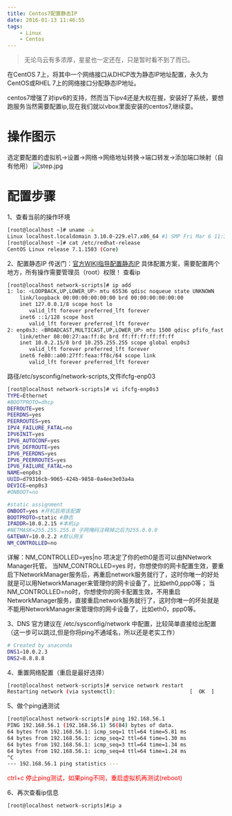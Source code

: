 ```yaml
---
title: Centos7配置静态IP
date: 2016-01-13 11:46:55
tags:
    - Linux
    - Centos
---
```


> 无论乌云有多浓厚，星星也一定还在，只是暂时看不到了而已。

在CentOS 7上，将其中一个网络接口从DHCP改为静态IP地址配置，永久为CentOS或RHEL 7上的网络接口分配静态IP地址。

<!-- more -->

centos7增强了对ipv6的支持，然而当下ipv4还是大权在握，安装好了系统，要想跑服务当然需要配置ip,现在我们就以vbox里面安装的centos7,继续耍。

# 操作图示

选定要配置的虚拟机->设置->网络->网络地址转换->端口转发->添加端口映射（自有他用）
![step.jpg](/img/201601/ipcentos/step.jpg)

# 配置步骤

1、查看当前的操作环境

``` bash
[root@localhost ~]# uname -a
Linux localhost.localdomain 3.10.0-229.el7.x86_64 #1 SMP Fri Mar 6 11:36:42 UTC 2015 x86_64 x86_64 x86_64 GNU/Linux
[root@localhost ~]# cat /etc/redhat-release 
CentOS Linux release 7.1.1503 (Core) 
```

2、配置静态IP
传送门：[官方WIKI指导配置静态IP](https://wiki.centos.org/FAQ/CentOS7#head-a21a9e454157700367c9b7e9ccb1ff9954bec881)
具体配置方案，需要配置两个地方，所有操作需要管理员（root）权限！
查看ip

``` bash
[root@localhost network-scripts]# ip add
1: lo: <LOOPBACK,UP,LOWER_UP> mtu 65536 qdisc noqueue state UNKNOWN 
    link/loopback 00:00:00:00:00:00 brd 00:00:00:00:00:00
    inet 127.0.0.1/8 scope host lo
       valid_lft forever preferred_lft forever
    inet6 ::1/128 scope host 
       valid_lft forever preferred_lft forever
2: enp0s3: <BROADCAST,MULTICAST,UP,LOWER_UP> mtu 1500 qdisc pfifo_fast state UP qlen 1000
    link/ether 08:00:27:aa:ff:8c brd ff:ff:ff:ff:ff:ff
    inet 10.0.2.15/8 brd 10.255.255.255 scope global enp0s3
       valid_lft forever preferred_lft forever
    inet6 fe80::a00:27ff:feaa:ff8c/64 scope link 
       valid_lft forever preferred_lft forever
```

路径/etc/sysconfig/network-scripts,文件ifcfg-enp03

``` bash
[root@localhost network-scripts]# vi ifcfg-enp0s3 
TYPE=Ethernet
#BOOTPROTO=dhcp
DEFROUTE=yes
PEERDNS=yes
PEERROUTES=yes
IPV4_FAILURE_FATAL=no
IPV6INIT=yes
IPV6_AUTOCONF=yes
IPV6_DEFROUTE=yes
IPV6_PEERDNS=yes
IPV6_PEERROUTES=yes
IPV6_FAILURE_FATAL=no
NAME=enp0s3
UUID=d79316cb-9065-424b-9858-0a4ee3e03a4a
DEVICE=enp0s3
#ONBOOT=no

#static assignment
ONBOOT=yes #开机启用该配置
BOOTPROTO=static #静态
IPADDR=10.0.2.15 #本机ip
#NETMASK=255.255.255.0 子网掩码注释掉之后为255.0.0.0
GATEWAY=10.0.2.2 #默认网关
NM_CONTROLLED=no
```

详解：NM_CONTROLLED=yes|no  项决定了你的eth0是否可以由NNetwork Manager托管。
当NM_CONTROLLED=yes 时，你想使你的网卡配置生效，要重启下NetworkManager服务后，再重启network服务就行了，这时你唯一的好处就是可以用NetworkManager来管理你的网卡设备了，比如eth0,ppp0等；
当NM_CONTROLLED=no时，你想使你的网卡配置生效，不用重启NetworkManager服务，直接重启network服务就行了，这时你唯一的坏处就是不能用NetworkManager来管理你的网卡设备了，比如eth0，ppp0等。

3、DNS 官方建议在 /etc/sysconfig/network 中配置，比较简单直接给出配置（这一步可以跳过,但是你将ping不通域名，所以还是老实工作）

``` bash
# Created by anaconda
DNS1=10.0.2.3
DNS2=8.8.8.8
```

4、重置网络配置（重启是最好选择）

``` bash
[root@localhost network-scripts]# service network restart
Restarting network (via systemctl):                        [  OK  ]
```

5、做个ping通测试

``` bash
[root@localhost network-scripts]# ping 192.168.56.1
PING 192.168.56.1 (192.168.56.1) 56(84) bytes of data.
64 bytes from 192.168.56.1: icmp_seq=1 ttl=64 time=5.81 ms
64 bytes from 192.168.56.1: icmp_seq=2 ttl=64 time=1.30 ms
64 bytes from 192.168.56.1: icmp_seq=3 ttl=64 time=1.34 ms
64 bytes from 192.168.56.1: icmp_seq=4 ttl=64 time=1.24 ms
^C
--- 192.168.56.1 ping statistics ---
```

<span style="color:red">ctrl+c 停止ping测试，如果ping不同，重启虚拟机再测试(reboot)</span>

6、再次查看ip信息

``` bash
[root@localhost network-scripts]#ip a
```
